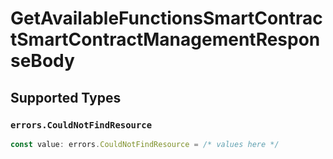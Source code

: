 # GetAvailableFunctionsSmartContractSmartContractManagementResponseBody


## Supported Types

### `errors.CouldNotFindResource`

```typescript
const value: errors.CouldNotFindResource = /* values here */
```

